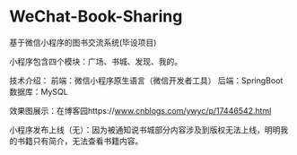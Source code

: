 # WeChat-Book-Sharing
基于微信小程序的图书交流系统(毕设项目)

小程序包含四个模块：广场、书城、发现、我的。

技术介绍：
前端：微信小程序原生语言（微信开发者工具）
后端：SpringBoot
数据库：MySQL

效果图展示：在博客园https://www.cnblogs.com/ywyc/p/17446542.html

小程序发布上线（无）：因为被通知说书城部分内容涉及到版权无法上线，明明我的书籍只有简介，无法查看书籍内容。
